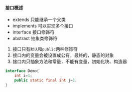####  接口概述

- extends 只能继承一个父类
- implements 可以实现多个接口
- interface 接口修饰符
- abstract 抽象类修饰符

1. 接口只有`默认`和`public`两种修饰符
2. 接口内的变量会被设置成公有，最终的，静态的对象
3. 接口内只抽象方法和常量，不能有变量，初始化块、构造器

```java
interface Demo{
    int i=1;
    public static final int j=1;
}
```



